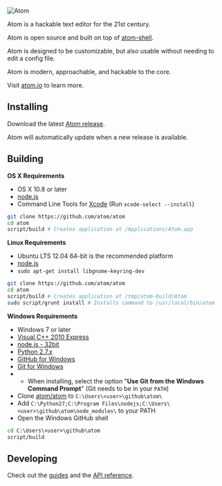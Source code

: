 ![Atom](https://cloud.githubusercontent.com/assets/72919/2874231/3af1db48-d3dd-11e3-98dc-6066f8bc766f.png)

Atom is a hackable text editor for the 21st century.

Atom is open source and built on top of [atom-shell](http://github.com/atom/atom-shell).

Atom is designed to be customizable, but also usable without needing to edit a config file.

Atom is modern, approachable, and hackable to the core.

Visit [atom.io](http://atom.io) to learn more.

## Installing

Download the latest [Atom release](https://github.com/atom/atom/releases/latest).

Atom will automatically update when a new release is available.

## Building


**OS X Requirements**
  * OS X 10.8 or later
  * [node.js](http://nodejs.org/)
  * Command Line Tools for [Xcode](https://developer.apple.com/xcode/downloads/) (Run `xcode-select --install`)

  ```sh
  git clone https://github.com/atom/atom
  cd atom
  script/build # Creates application at /Applications/Atom.app
  ```

**Linux Requirements**
  * Ubuntu LTS 12.04 64-bit is the recommended platform
  * [node.js](http://nodejs.org/)
  * `sudo apt-get install libgnome-keyring-dev`

  ```sh
  git clone https://github.com/atom/atom
  cd atom
  script/build # Creates application at /tmp/atom-build/Atom
  sudo script/grunt install # Installs command to /usr/local/bin/atom
  ```

**Windows Requirements**
  * Windows 7 or later
  * [Visual C++ 2010 Express](http://www.microsoft.com/visualstudio/eng/products/visual-studio-2010-express)
  * [node.js - 32bit](http://nodejs.org/)
  * [Python 2.7.x](http://www.python.org/download/)
  * [GitHub for Windows](http://windows.github.com/)
  * [Git for Windows](http://git-scm.com/download/win)
  * * When installing, select the option "**Use Git from the Windows Command Prompt**" (Git needs to be in your `PATH`)
  * Clone [atom/atom](https://github.com/atom/atom/) to `C:\Users\<user>\github\atom\`
  * Add `C:\Python27;C:\Program Files\nodejs;C:\Users\<user>\github\atom\node_modules\`
    to your PATH
  * Open the Windows GitHub shell

  ```bat
  cd C:\Users\<user>\github\atom
  script/build
  ```

## Developing
Check out the [guides](https://atom.io/docs/latest) and the [API reference](https://atom.io/docs/api).

